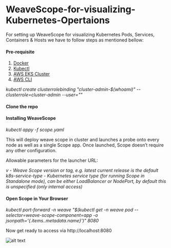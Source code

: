 # WeaveScope-for-visualizing-Kubernetes-Opertaions

For setting up WeaveScope for visualizing Kubernetes Pods, Services, Containers & Hosts we have to follow steps as mentioned bellow:

#### Pre-requisite
1. [Docker](https://docs.docker.com/desktop/install/linux-install/)
2. [Kubectl](https://docs.aws.amazon.com/eks/latest/userguide/install-kubectl.html)
3. [AWS EKS Cluster](https://github.com/knoldus/Cloudformation-Template-for-AWS-EKS)
4. [AWS CLI](https://docs.aws.amazon.com/cli/latest/userguide/getting-started-install.html)

_kubectl create clusterrolebinding "cluster-admin-$(whoami)" --clusterrole=cluster-admin --user="<AWS username>"_
  
#### Clone the repo
  
#### Installing WeaveScope
  
  _kubectl appy -f scope.yaml_
  
  This will deploy weave scope in cluster and launches a probe onto every node as well as a single Scope app. Once launched, Scope doesn’t require any other configuration.
  
  Allowable parameters for the launcher URL:
  
  _v - Weave Scope version or tag, e.g. latest current release is the default
k8s-service-type - Kubernetes service type (for running Scope in Standalone mode), can be either LoadBalancer or NodePort, by default this is unspecified (only internal access)_
 
 #### Open Scope in Your Browser
  
  _kubectl port-forward -n weave "$(kubectl get -n weave pod --selector=weave-scope-component=app -o jsonpath='{.items..metadata.name}')" 8080_
  
  Now get ready to access via http://localhost:8080
  
  ![alt text](https://www.linkpicture.com/q/weave.jpg)

